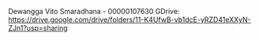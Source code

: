 Dewangga Vito Smaradhana - 00000107630
GDrive:
https://drive.google.com/drive/folders/11-K4UfwB-vb1dcE-yRZD41eXXyN-ZJn1?usp=sharing  
